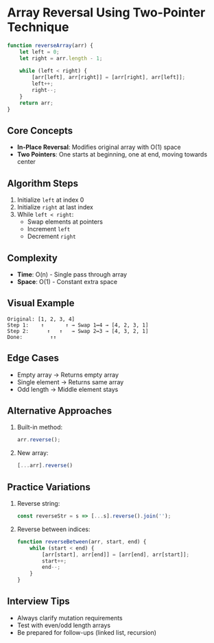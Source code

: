 
# Array Reversal Using Two-Pointer Technique

```javascript
function reverseArray(arr) {
    let left = 0;
    let right = arr.length - 1;
    
    while (left < right) {
        [arr[left], arr[right]] = [arr[right], arr[left]];
        left++;
        right--;
    }
    return arr;
}
```

## Core Concepts
- **In-Place Reversal**: Modifies original array with O(1) space
- **Two Pointers**: One starts at beginning, one at end, moving towards center

## Algorithm Steps
1. Initialize `left` at index 0
2. Initialize `right` at last index
3. While `left < right`:
   - Swap elements at pointers
   - Increment `left`
   - Decrement `right`

## Complexity
- **Time**: O(n) - Single pass through array
- **Space**: O(1) - Constant extra space

## Visual Example
```
Original: [1, 2, 3, 4]
Step 1:    ↑       ↑ → Swap 1↔4 → [4, 2, 3, 1]
Step 2:      ↑   ↑   → Swap 2↔3 → [4, 3, 2, 1]
Done:         ↑↑
```

## Edge Cases
- Empty array → Returns empty array
- Single element → Returns same array
- Odd length → Middle element stays

## Alternative Approaches
1. Built-in method:
   ```javascript
   arr.reverse();
   ```
2. New array:
   ```javascript
   [...arr].reverse()
   ```

## Practice Variations
1. Reverse string:
   ```javascript
   const reverseStr = s => [...s].reverse().join('');
   ```
2. Reverse between indices:
   ```javascript
   function reverseBetween(arr, start, end) {
       while (start < end) {
           [arr[start], arr[end]] = [arr[end], arr[start]];
           start++;
           end--;
       }
   }
   ```

## Interview Tips
- Always clarify mutation requirements
- Test with even/odd length arrays
- Be prepared for follow-ups (linked list, recursion)
```
